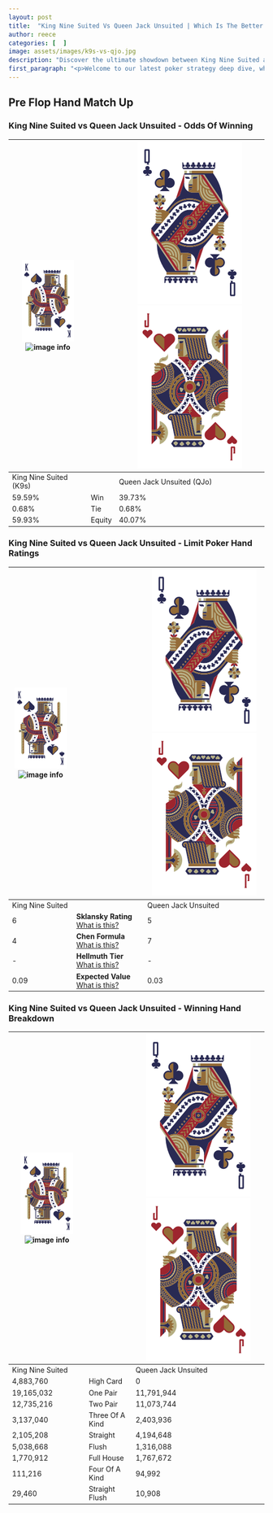 ```yaml
---
layout: post
title:  "King Nine Suited Vs Queen Jack Unsuited | Which Is The Better Hand In Poker? A Complete Guide"
author: reece
categories: [  ]
image: assets/images/k9s-vs-qjo.jpg
description: "Discover the ultimate showdown between King Nine Suited and Queen Jack Unsuited in poker! Uncover the odds, strategies, and scenarios where one hand triumphs over the other. Get ready to up your poker game with this thrilling analysis."
first_paragraph: "<p>Welcome to our latest poker strategy deep dive, where we're pitting two distinct hands against each other in a high-stakes showdown: King Nine Suited vs Queen Jack Unsuited.</p><p>In the dynamic world of poker, every decision counts, and knowing which hand holds the upper hand is key to your success at the table.</p><p>In this article, we'll dissect these two hands, explore the scenarios where one dominates the other, and equip you with the knowledge to make strategic choices that can tip the odds in your favor.</p><p>Get ready to unravel the intriguing dynamics of these poker hands and elevate your game to new heights.</p>"
---
```




[comment]: # (sp0)

## Pre Flop Hand Match Up

<div class="table hand-ratings" markdown="1"> 



### King Nine Suited vs Queen Jack Unsuited - Odds Of Winning


    
| ![image info](assets/images/hand1/K.png) ![image info](assets/images/hand1/9s.png) |  | ![image info](assets/images/hand2/Q.png) ![image info](assets/images/hand2/Jo.png) |
| -------- | -------- | -------- |
| King Nine Suited (K9s) |  | Queen Jack Unsuited (QJo) |
| 59.59% | Win | 39.73% |
| 0.68% | Tie | 0.68% |
| 59.93% | Equity | 40.07% |




[comment]: # (sp1)



### King Nine Suited vs Queen Jack Unsuited - Limit Poker Hand Ratings


    
| ![image info](assets/images/hand1/K.png) ![image info](assets/images/hand1/9s.png) |  | ![image info](assets/images/hand2/Q.png) ![image info](assets/images/hand2/Jo.png) |
| -------- | -------- | -------- |
| King Nine Suited |  | Queen Jack Unsuited |
| 6 | **Sklansky Rating** [What is this?](/sklansky-rating-explained) | 5 |
| 4 | **Chen Formula** [What is this?](/chen-formula-explained) | 7 |
| - | **Hellmuth Tier** [What is this?](/Hellmuth-tier-explained) | - |
| 0.09 | **Expected Value** [What is this?](/expected-value-explained) | 0.03 |




[comment]: # (sp2)



### King Nine Suited vs Queen Jack Unsuited - Winning Hand Breakdown


    
| ![image info](assets/images/hand1/K.png) ![image info](assets/images/hand1/9s.png) |  | ![image info](assets/images/hand2/Q.png) ![image info](assets/images/hand2/Jo.png) |
| -------- | -------- | -------- |
| King Nine Suited |  | Queen Jack Unsuited |
| 4,883,760 | High Card | 0 |
| 19,165,032 | One Pair | 11,791,944 |
| 12,735,216 | Two Pair | 11,073,744 |
| 3,137,040 | Three Of A Kind | 2,403,936 |
| 2,105,208 | Straight | 4,194,648 |
| 5,038,668 | Flush | 1,316,088 |
| 1,770,912 | Full House | 1,767,672 |
| 111,216 | Four Of A Kind | 94,992 |
| 29,460 | Straight Flush | 10,908 |




[comment]: # (sp3)



</div>

[comment]: # (sp4)



[comment]: # (sp5)

